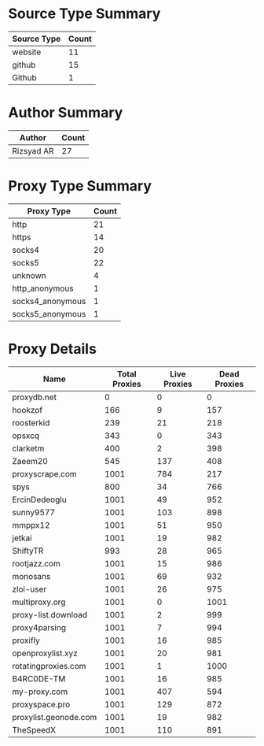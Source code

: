 # Source Type Summary

| Source Type | Count |
|-------------|-------|
| website | 11 |
| github | 15 |
| Github | 1 |


# Author Summary

| Author | Count |
|--------|-------|
| Rizsyad AR | 27 |


# Proxy Type Summary

| Proxy Type | Count |
|------------|-------|
| http | 21 |
| https | 14 |
| socks4 | 20 |
| socks5 | 22 |
| unknown | 4 |
| http_anonymous | 1 |
| socks4_anonymous | 1 |
| socks5_anonymous | 1 |


# Proxy Details

| Name | Total Proxies | Live Proxies | Dead Proxies |
|------|---------------|--------------|---------------|
| proxydb.net | 0 | 0 | 0 |
| hookzof | 166 | 9 | 157 |
| roosterkid | 239 | 21 | 218 |
| opsxcq | 343 | 0 | 343 |
| clarketm | 400 | 2 | 398 |
| Zaeem20 | 545 | 137 | 408 |
| proxyscrape.com | 1001 | 784 | 217 |
| spys | 800 | 34 | 766 |
| ErcinDedeoglu | 1001 | 49 | 952 |
| sunny9577 | 1001 | 103 | 898 |
| mmppx12 | 1001 | 51 | 950 |
| jetkai | 1001 | 19 | 982 |
| ShiftyTR | 993 | 28 | 965 |
| rootjazz.com | 1001 | 15 | 986 |
| monosans | 1001 | 69 | 932 |
| zloi-user | 1001 | 26 | 975 |
| multiproxy.org | 1001 | 0 | 1001 |
| proxy-list.download | 1001 | 2 | 999 |
| proxy4parsing | 1001 | 7 | 994 |
| proxifly | 1001 | 16 | 985 |
| openproxylist.xyz | 1001 | 20 | 981 |
| rotatingproxies.com | 1001 | 1 | 1000 |
| B4RC0DE-TM | 1001 | 16 | 985 |
| my-proxy.com | 1001 | 407 | 594 |
| proxyspace.pro | 1001 | 129 | 872 |
| proxylist.geonode.com | 1001 | 19 | 982 |
| TheSpeedX | 1001 | 110 | 891 |
